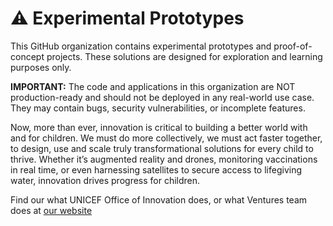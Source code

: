 # ⚠️ Experimental Prototypes

This GitHub organization contains experimental prototypes and proof-of-concept projects. These solutions are designed for exploration and learning purposes only.

**IMPORTANT:** The code and applications in this organization are NOT production-ready and should not be deployed in any real-world use case. They may contain bugs, security vulnerabilities, or incomplete features.

Now, more than ever, innovation is critical to building a better world with and for children. We must do more collectively, we must act faster together, to design, use and scale truly transformational solutions for every child to thrive.
Whether it’s augmented reality and drones, monitoring vaccinations in real time, or even harnessing satellites to secure access to lifegiving water, innovation drives progress for children.

Find our what UNICEF Office of Innovation does, or what Ventures team does at [our website](https://www.unicef.org/innovation/)
